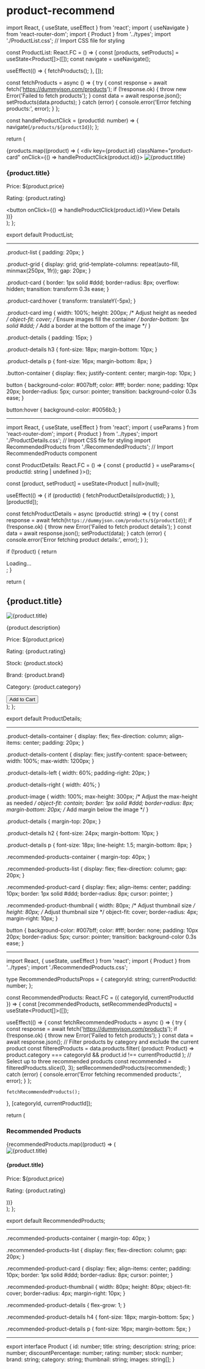 # product-recommend

import React, { useState, useEffect } from 'react';
import { useNavigate } from 'react-router-dom';
import { Product } from '../types';
import './ProductList.css'; // Import CSS file for styling

const ProductList: React.FC = () => {
  const [products, setProducts] = useState<Product[]>([]);
  const navigate = useNavigate();

  useEffect(() => {
    fetchProducts();
  }, []);

  const fetchProducts = async () => {
    try {
      const response = await fetch('https://dummyjson.com/products');
      if (!response.ok) {
        throw new Error('Failed to fetch products');
      }
      const data = await response.json();
      setProducts(data.products);
    } catch (error) {
      console.error('Error fetching products:', error);
    }
  };

  const handleProductClick = (productId: number) => {
    navigate(`/products/${productId}`);
  };

  return (
    <div className="product-list">
      <div className="product-grid">
        {products.map((product) => (
          <div key={product.id} className="product-card" onClick={() => handleProductClick(product.id)}>
            <img src={product.thumbnail} alt={product.title} />
            <div className="product-details">
              <h3>{product.title}</h3>
              <p>Price: ${product.price}</p>
              <p>Rating: {product.rating}</p>
              <div className="button-container">
                <button onClick={() => handleProductClick(product.id)}>View Details</button>
              </div>
            </div>
          </div>
        ))}
      </div>
    </div>
  );
};

export default ProductList;






-------------------------------------
.product-list {
    padding: 20px;
  }
  
  .product-grid {
    display: grid;
    grid-template-columns: repeat(auto-fill, minmax(250px, 1fr));
    gap: 20px;
  }
  
  .product-card {
    border: 1px solid #ddd;
    border-radius: 8px;
    overflow: hidden;
    transition: transform 0.3s ease;
  }
  
  .product-card:hover {
    transform: translateY(-5px);
  }
  
  .product-card img {
    width: 100%;
    height: 200px; /* Adjust height as needed */
    object-fit: cover; /* Ensure images fill the container */
    border-bottom: 1px solid #ddd; /* Add a border at the bottom of the image */
  }
  
  .product-details {
    padding: 15px;
  }
  
  .product-details h3 {
    font-size: 18px;
    margin-bottom: 10px;
  }
  
  .product-details p {
    font-size: 16px;
    margin-bottom: 8px;
  }
  
  .button-container {
    display: flex;
    justify-content: center;
    margin-top: 10px;
  }
  
  button {
    background-color: #007bff;
    color: #fff;
    border: none;
    padding: 10px 20px;
    border-radius: 5px;
    cursor: pointer;
    transition: background-color 0.3s ease;
  }
  
  button:hover {
    background-color: #0056b3;
  }









  ------------------------------


  import React, { useState, useEffect } from 'react';
import { useParams } from 'react-router-dom';
import { Product } from '../types';
import './ProductDetails.css'; // Import CSS file for styling
import RecommendedProducts from './RecommendedProducts'; // Import RecommendedProducts component

const ProductDetails: React.FC = () => {
  const { productId } = useParams<{ productId: string | undefined }>();

  const [product, setProduct] = useState<Product | null>(null);

  useEffect(() => {
    if (productId) {
      fetchProductDetails(productId);
    }
  }, [productId]);

  const fetchProductDetails = async (productId: string) => {
    try {
      const response = await fetch(`https://dummyjson.com/products/${productId}`);
      if (!response.ok) {
        throw new Error('Failed to fetch product details');
      }
      const data = await response.json();
      setProduct(data);
    } catch (error) {
      console.error('Error fetching product details:', error);
    }
  };

  if (!product) {
    return <div>Loading...</div>;
  }

  return (
    <div className="product-details-container">
      <div className="product-details-content">
        <div className="product-details-left">
          <h2>{product.title}</h2>
          <img src={product.thumbnail} alt={product.title} className="product-image" />
          <p>{product.description}</p>
          <p>Price: ${product.price}</p>
          <p>Rating: {product.rating}</p>
          <p>Stock: {product.stock}</p>
          <p>Brand: {product.brand}</p>
          <p>Category: {product.category}</p>
          <button id="addCart">Add to Cart</button>
        </div>
        <div className="product-details-right">
          <RecommendedProducts categoryId={product.category} currentProductId={product.id} />
        </div>
      </div>
    </div>
  );
};

export default ProductDetails;



------------------------------------------
.product-details-container {
    display: flex;
    flex-direction: column;
    align-items: center;
    padding: 20px;
  }
  
  .product-details-content {
    display: flex;
    justify-content: space-between;
    width: 100%;
    max-width: 1200px;
  }
  
  .product-details-left {
    width: 60%;
    padding-right: 20px;
  }
  
  .product-details-right {
    width: 40%;
  }
  
  .product-image {
    width: 100%;
    max-height: 300px; /* Adjust the max-height as needed */
    object-fit: contain;
    border: 1px solid #ddd;
    border-radius: 8px;
    margin-bottom: 20px; /* Add margin below the image */
  }
  
  .product-details {
    margin-top: 20px;
  }
  
  .product-details h2 {
    font-size: 24px;
    margin-bottom: 10px;
  }
  
  .product-details p {
    font-size: 18px;
    line-height: 1.5;
    margin-bottom: 8px;
  }
  
  .recommended-products-container {
    margin-top: 40px;
  }
  
  .recommended-products-list {
    display: flex;
    flex-direction: column;
    gap: 20px;
  }
  
  .recommended-product-card {
    display: flex;
    align-items: center;
    padding: 10px;
    border: 1px solid #ddd;
    border-radius: 8px;
    cursor: pointer;
  }
  
  .recommended-product-thumbnail {
    width: 80px; /* Adjust thumbnail size */
    height: 80px; /* Adjust thumbnail size */
    object-fit: cover;
    border-radius: 4px;
    margin-right: 10px;
  }

  button {
    background-color: #007bff;
    color: #fff;
    border: none;
    padding: 10px 20px;
    border-radius: 5px;
    cursor: pointer;
    transition: background-color 0.3s ease;
  }


  -------------------------------------------
  import React, { useState, useEffect } from 'react';
import { Product } from '../types';
import './RecommendedProducts.css';

type RecommendedProductsProps = {
  categoryId: string;
  currentProductId: number;
};

const RecommendedProducts: React.FC<RecommendedProductsProps> = ({ categoryId, currentProductId }) => {
  const [recommendedProducts, setRecommendedProducts] = useState<Product[]>([]);

  useEffect(() => {
    const fetchRecommendedProducts = async () => {
      try {
        const response = await fetch('https://dummyjson.com/products');
        if (!response.ok) {
          throw new Error('Failed to fetch products');
        }
        const data = await response.json();
        // Filter products by category and exclude the current product
        const filteredProducts = data.products.filter(
          (product: Product) => product.category === categoryId && product.id !== currentProductId
        );
        // Select up to three recommended products
        const recommended = filteredProducts.slice(0, 3);
        setRecommendedProducts(recommended);
      } catch (error) {
        console.error('Error fetching recommended products:', error);
      }
    };

    fetchRecommendedProducts();
  }, [categoryId, currentProductId]);

  return (
    <div className="recommended-products-container">
      <h3>Recommended Products</h3>
      <div className="recommended-products-list">
        {recommendedProducts.map((product) => (
          <div key={product.id} className="recommended-product-card">
            <img src={product.thumbnail} alt={product.title} className="recommended-product-thumbnail" />
            <div className="recommended-product-details">
              <h4>{product.title}</h4>
              <p>Price: ${product.price}</p>
              <p>Rating: {product.rating}</p>
            </div>
          </div>
        ))}
      </div>
    </div>
  );
};

export default RecommendedProducts;



--------------------------------------------

.recommended-products-container {
    margin-top: 40px;
  }
  
  .recommended-products-list {
    display: flex;
    flex-direction: column;
    gap: 20px;
  }
  
  .recommended-product-card {
    display: flex;
    align-items: center;
    padding: 10px;
    border: 1px solid #ddd;
    border-radius: 8px;
    cursor: pointer;
  }
  
  .recommended-product-thumbnail {
    width: 80px;
    height: 80px;
    object-fit: cover;
    border-radius: 4px;
    margin-right: 10px;
  }
  
  .recommended-product-details {
    flex-grow: 1;
  }
  
  .recommended-product-details h4 {
    font-size: 18px;
    margin-bottom: 5px;
  }
  
  .recommended-product-details p {
    font-size: 16px;
    margin-bottom: 5px;
  }



  -------------------------------


  export interface Product {
  id: number;
  title: string;
  description: string;
  price: number;
  discountPercentage: number;
  rating: number;
  stock: number;
  brand: string;
  category: string;
  thumbnail: string;
  images: string[];
}









